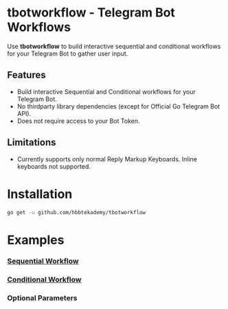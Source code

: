 # tbotworkflow - Telegram Bot Workflows
Use **tbotworkflow** to build interactive sequential and conditional workflows for your Telegram Bot to gather user input.

## Features
- Build interactive Sequential and Conditional workflows for your Telegram Bot.
- No thirdparty library dependencies (except for Official Go Telegram Bot API).
- Does not require access to your Bot Token.

## Limitations
- Currently supports only normal Reply Markup Keyboards. Inline keyboards not supported.

# Installation
```bash
go get -u github.com/hbbtekademy/tbotworkflow
```

# Examples
### [Sequential Workflow](https://github.com/hbbtekademy/tbotworkflow/tree/main/examples/SequentialWorkflow)

### [Conditional Workflow](https://github.com/hbbtekademy/tbotworkflow/tree/main/examples/ConditionalWorkflow)

### Optional Parameters
